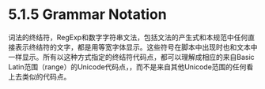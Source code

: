 # 5.1.5 Grammar Notation


词法的终结符，RegExp和数字字符串文法，包括文法的产生式和本规范中任何直接表示终结符的文字，都是用等宽字体显示。这些符号在脚本中出现时也和文本中一样显示。所有以这种方式指定的终结符代码点，都可以理解成相应的来自Basic Latin范围（range）的Unicode代码点，，而不是来自其他Unicode范围的任何看上去类似的代码点。

